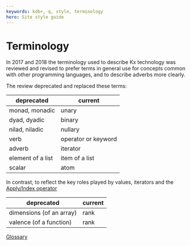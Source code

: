 ```yaml
---
keywords: kdb+, q, style, terminology
hero: Site style guide
---
```


# Terminology


In 2017 and 2018 the terminology used to describe Kx technology was reviewed and revised to prefer terms in general use for concepts common with other programming languages, and to describe adverbs more clearly. 

The review deprecated and replaced these terms:

deprecated        | current
------------------|-------------------
monad, monadic    | unary
dyad, dyadic      | binary
nilad, niladic    | nullary
verb              | operator or keyword
adverb            | iterator
element of a list | item of a list
scalar            | atom

In contrast, to reflect the key roles played by values, iterators and the [Apply/Index operator](../../ref/apply.md)

deprecated               | current
-------------------------|--------
dimensions (of an array) | rank
valence (of a function)  | rank


<i class="far fa-hand-point-right"></i> [Glossary](../../basics/glossary.md) 
